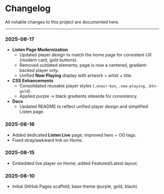 # Changelog

All notable changes to this project are documented here.

---

### 2025-08-17
- **Listen Page Modernization**
  - Updated player design to match the home page for consistent UX (modern card, gold buttons).
  - Removed outdated elements; page is now a centered, gradient-backed player only.
  - Unified **Now Playing** display with artwork + artist + title.
- **CSS Enhancements**
  - Consolidated reusable player styles (`.onair-box`, `.now-playing`, `.btn-gold`).
  - Applied purple → black gradients sitewide for consistency.
- **Docs**
  - Updated README to reflect unified player design and simplified Listen page.

### 2025-08-16
- Added dedicated **Listen Live** page; improved hero + OG tags.
- Fixed stray/awkward link on Home.

### 2025-08-15
- Embedded live player on Home; added Featured/Latest layout.

### 2025-08-10
- Initial GitHub Pages scaffold; base theme (purple, gold, black).
